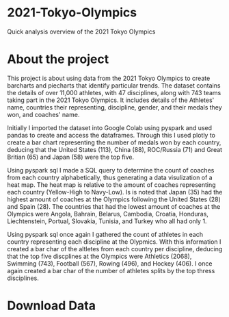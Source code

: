 # 2021-Tokyo-Olympics
Quick analysis overview of the 2021 Tokyo Olympics

# About the project
This project is about using data from the 2021 Tokyo Olympics to create barcharts and piecharts that identify particular trends. 
The dataset contains the details of over 11,000 athletes, with 47 disciplines, along with 743 teams taking part in the 2021 Tokyo Olympics. It includes details of the Athletes' name, countries their representing, discipline, gender, and their medals they won, and coaches' name.

Initially I imported the dataset into Google Colab using pyspark and used pandas to create and access the dataframes. Through this I used plotly to create a bar chart representing the number of medals won by each country, deducing that the United States (113), China (88), ROC/Russia (71) and Great Britian (65) and Japan (58) were the top five.

Using pyspark sql I made a SQL query to determine the count of coaches from each country alphabetically, thus generating a data visulization of a heat map. The heat map is relative to the amount of coaches representing each country (Yellow-High to Navy-Low). Is is noted that Japan (35) had the highest amount of coaches at the Olympics following the United States (28) and Spain (28). The countries that had the lowest amount of coaches at the Olympics were Angola, Bahrain, Belarus, Cambodia, Croatia, Honduras, Liechtenstein, Portual, Slovakia, Tunisia, and Turkey who all had only 1.

Using pyspark sql once again I gathered the count of athletes in each country representing each discipline at the Olypmics. With this information I created a bar char of the altletes from each country per discipline, deducing that the top five discplines at the Olympics were Athletics (2068), Swimming (743), Football (567), Rowing (496), and Hockey (406). I once again created a bar char of the number of athletes splits by the top thress disciplines.

# Download Data
